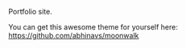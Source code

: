 Portfolio site.

You can get this awesome theme for yourself here: https://github.com/abhinavs/moonwalk